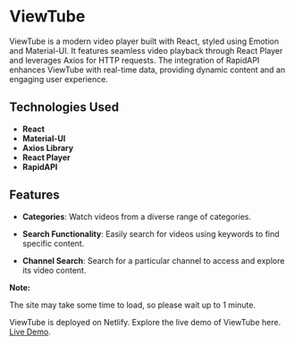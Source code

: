 # ViewTube

ViewTube is a modern video player built with React, styled using Emotion and Material-UI. It features seamless video playback through React Player and leverages Axios for HTTP requests. The integration of RapidAPI enhances ViewTube with real-time data, providing dynamic content and an engaging user experience.

## Technologies Used

- **React**
- **Material-UI**
- **Axios Library**
- **React Player**
- **RapidAPI**

## Features

- **Categories**: Watch videos from a diverse range of categories.
  
- **Search Functionality**: Easily search for videos using keywords to find specific content.
  
- **Channel Search**: Search for a particular channel to access and explore its video content.

 

**Note:** 

  The site may take some time to load, so please wait up to 1 minute.

  ViewTube is deployed on Netlify. Explore the live demo of ViewTube here. [Live Demo](https://viewtube-dhyan.netlify.app/).
